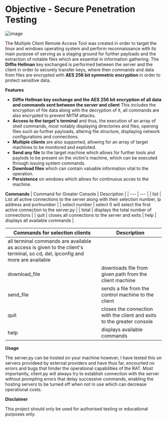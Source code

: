 
# Objective - Secure Penetration Testing 

![image](https://user-images.githubusercontent.com/87882680/127826958-e6fe0b07-2ea1-4244-980b-30dbde22b486.png)


The Multiple Client Remote Access Tool was created in order to target the linux and windows operating system and perform reconnaissance with its main purpose of serving as a staging ground for further payloads and the extraction of notable files which are essential in information gathering. The **Diffie Hellman** key exchanged is performed between the server and the client in order to securely transfer keys, where then commands and data from files are encrypted with **AES 256 bit symmetric encryption** in order to protect sensitive data. 


 __Features__
- **Diffie Hellman key exchange and the AES 256 bit encryption of all data and commands sent between the server and client** This includes the encryption of file data along with the decryption of it, all commands are also encrypted to prevent MITM attacks.
- **Access to the target's terminal** and thus, the execution of an array of shell commands, most notably displaying directories and files, opening files such as further payloads, altering file structure, displaying network configurations and connections.
- **Multiple clients** are also supported, allowing for an array of target machines to be monitored and exploited.
- **Send any file** to the target machine which allows for further tools and paylods to be present on the victim's machine, which can be executed through issuing system commands. 
- **Download files** which can contain valuable information vital to the operation.
- **Persistence** on windows which allows for continuous acces to the machine.

__Commands__
| Command for Greater Console | Description |
| --- | --- |
| list | List all active connections to the server along with their selection number, ip address and portnumber |
| select number | select 0 will select the first active connection to the server.py |
| total | displays the total number of connections |
| quit | closes all connections to the server and exits
| help | displays all available commands |

| Commands for selection clients | Description |
| --- | --- |
| all terminal commands are available as access is given to the client's terminal, so cd, del, ipconfig and more are available |
| download_file | downloads file from given path from the client machine |
| send_file | sends a file from the control machine to the client |
| quit | closes the connection with the client and exits to the greater console | 
| help | displays available commands |


__Usage__

The server.py can be hosted on your machine however, I have tested this on servers provideed by external providers and have thus far, encounted no errors and bugs that hinder the operational capabilities of the RAT. Most importantly, client.py will always try to establish connection with the server without prompting errors that delay successive commands, enabling the hosting servers to be turned off when not in use which can decrease operational costs.

__Disclaimer__

This project should only be used for authorised testing or educational purposes only.
